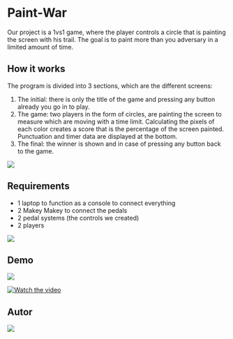 # Paint-War
Our project is a 1vs1 game, where the player controls a circle that is painting the screen with his trail. The goal is to paint more than you adversary in a limited amount of time.

## How it works 

The program is divided into 3 sections, which are the different screens:

<ol>
<li> The initial: there is only the title of the game and pressing any button already
you go in to play.</li>
<li> The game: two players in the form of circles, are painting the screen to measure
which are moving with a time limit. Calculating the pixels of
each color creates a score that is the percentage of the screen
painted. Punctuation and timer data are displayed at the bottom.</li>
<li> The final: the winner is shown and in case of pressing any button
back to the game.</li>
  </ol>
  
 <img src="https://i.kym-cdn.com/photos/images/facebook/001/446/670/090.png">
  
  ## Requirements 
  <ul>
 <li>1 laptop to function as a console to connect everything</li>
<li>2 Makey Makey to connect the pedals</li>
<li>2 pedal systems (the controls we created)</li>
<li>2 players</li>
  </ul>
   <img src="https://c.tenor.com/ZoekQF5D50sAAAAC/bros.gif">
   
   ## Demo

<img src="https://memegenerator.net/img/instances/10961883.jpg">

[![Watch the video](https://play-lh.googleusercontent.com/lMoItBgdPPVDJsNOVtP26EKHePkwBg-PkuY9NOrc-fumRtTFP4XhpUNk_22syN4Datc)](https://www.youtube.com/watch?v=0IJMXW0_dcU)

## Autor
<img src="https://images-na.ssl-images-amazon.com/images/I/51g3O43dUfL.jpg">
